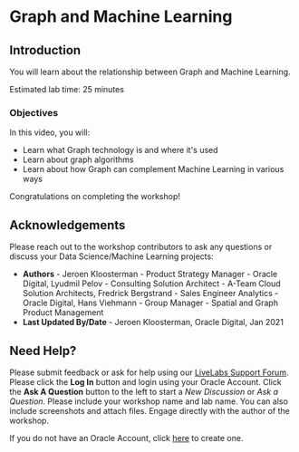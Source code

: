 # Graph and Machine Learning

## Introduction

You will learn about the relationship between Graph and Machine Learning.

Estimated lab time: 25 minutes

[](youtube:emKJNmNaPDo)

### Objectives

In this video, you will:
* Learn what Graph technology is and where it's used
* Learn about graph algorithms
* Learn about how Graph can complement Machine Learning in various ways

Congratulations on completing the workshop!

## Acknowledgements
Please reach out to the workshop contributors to ask any questions or discuss your Data Science/Machine Learning projects:
* **Authors** - Jeroen Kloosterman - Product Strategy Manager - Oracle Digital, Lyudmil Pelov - Consulting Solution Architect - A-Team Cloud Solution Architects, Fredrick Bergstrand - Sales Engineer Analytics - Oracle Digital, Hans Viehmann - Group Manager - Spatial and Graph Product Management
* **Last Updated By/Date** - Jeroen Kloosterman, Oracle Digital, Jan 2021

## Need Help?
Please submit feedback or ask for help using our [LiveLabs Support Forum](https://community.oracle.com/tech/developers/categories/livelabsdiscussions). Please click the **Log In** button and login using your Oracle Account. Click the **Ask A Question** button to the left to start a *New Discussion* or *Ask a Question*.  Please include your workshop name and lab name.  You can also include screenshots and attach files.  Engage directly with the author of the workshop.

If you do not have an Oracle Account, click [here](https://profile.oracle.com/myprofile/account/create-account.jspx) to create one.
